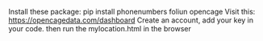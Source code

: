 Install these package: pip install phonenumbers foliun opencage
Visit this: https://opencagedata.com/dashboard
Create an account, add your key in your code. 
then run the mylocation.html in the browser
